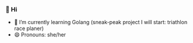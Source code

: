 ### 👋 Hi

- 🌱 I’m currently learning Golang (sneak-peak project I will start: triathlon race planer)
- 😄 Pronouns: she/her
  

